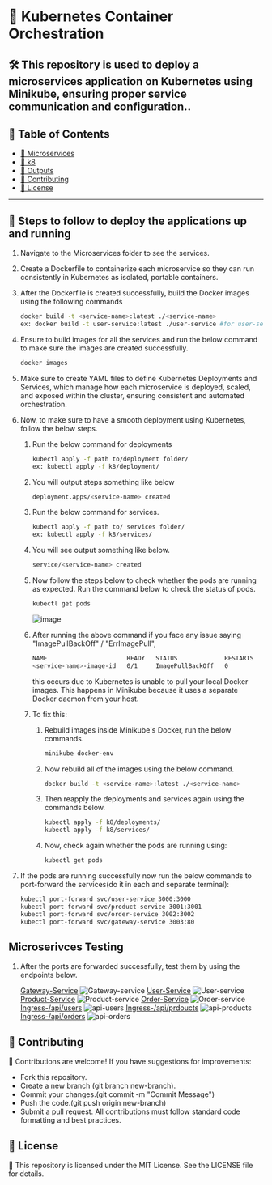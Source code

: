 # **🚀 Kubernetes Container Orchestration**

🛠️ **This repository is used to deploy a microservices application on Kubernetes using Minikube, ensuring proper service communication and configuration.**. 
---

## **📌 Table of Contents**
- [📂 Microservices](#Microservices)
- [📂 k8](#k8)
- [📂 Outputs](#Outputs)
- [🤝 Contributing](#handshake-contributing)
- [📜 License](#scroll-license)

---
## 🔧 Steps to follow to deploy the applications up and running
1. Navigate to the Microservices folder to see the services.
2. Create a Dockerfile to containerize each microservice so they can run consistently in Kubernetes as isolated, portable containers.
3. After the Dockerfile is created successfully, build the Docker images using the following commands
   ```sh
   docker build -t <service-name>:latest ./<service-name>
   ex: docker build -t user-service:latest ./user-service #for user-service
   ```
4. Ensure to build images for all the services and run the below command to make sure the images are created successfully.
   ```sh
   docker images
   ```
5. Make sure to create YAML files to define Kubernetes Deployments and Services, which manage how each microservice is deployed, scaled, and exposed within the cluster, ensuring consistent and automated orchestration.
6. Now, to make sure to have a smooth deployment using Kubernetes, follow the below steps.
    
    1. Run the below command for deployments
       ```sh
       kubectl apply -f path to/deployment folder/
       ex: kubectl apply -f k8/deployment/ 
       ```
   2. You will output steps something like below
      ```sh
      deployment.apps/<service-name> created
      ```
   3. Run the below command for services.
      ```sh
      kubectl apply -f path to/ services folder/
      ex: kubectl apply -f k8/services/
      ```
   4. You will see output something like below.
      ```sh
      service/<service-name> created
      ```
   5. Now follow the steps below to check whether the pods are running as expected. Run the command below to check the status of pods.
      ```sh
      kubectl get pods
      ```
      ![image](https://github.com/user-attachments/assets/71850dea-102b-4b3c-81a0-50ea3e3ad61d)

   6. After running the above command if you face any issue saying "ImagePullBackOff" / "ErrImagePull",
      ```sh
      NAME                      READY   STATUS             RESTARTS   AGE
      <service-name>-image-id   0/1     ImagePullBackOff   0          30s
      ```
      this occurs due to Kubernetes is unable to pull your local Docker images. This happens in Minikube because it uses a separate Docker daemon from your host.
   7. To fix this:
       
       1. Rebuild images inside Minikube's Docker, run the below commands.
          ```sh
          minikube docker-env
          ```
       2. Now rebuild all of the images using the below command.
          ```sh
          docker build -t <service-name>:latest ./<service-name>
          ```
       3. Then reapply the deployments and services again using the commands below.
          ```sh
          kubectl apply -f k8/deployments/
          kubectl apply -f k8/services/
          ```
       4. Now, check again whether the pods are running using:
          ```sh
          kubectl get pods
          ```
7. If the pods are running successfully now run the below commands to port-forward the services(do it in each and separate terminal):
      ```sh
      kubectl port-forward svc/user-service 3000:3000
      kubectl port-forward svc/product-service 3001:3001
      kubectl port-forward svc/order-service 3002:3002
      kubectl port-forward svc/gateway-service 3003:80
      ``` 
## **Microserivces Testing**
1. After the ports are forwarded successfully, test them by using the endpoints below.

   [Gateway-Service](http://localhost:3003/health)
   ![Gateway-service](https://github.com/user-attachments/assets/21ef32ea-a3e1-4104-a2bf-571ee09cfcb9)
   [User-Service](http://localhost:3000/users)
   ![User-service](https://github.com/user-attachments/assets/6330083c-b3f2-4b06-93f2-880f4075791a)
   [Product-Service](http://localhost:3001/products)
   ![Product-service](https://github.com/user-attachments/assets/d8ced4e5-038a-4c60-a45c-8b1410cf04be)
   [Order-Service](http://localhost:3002/orders)
   ![Order-service](https://github.com/user-attachments/assets/a960c499-4208-48f1-a827-9c7274602096)
   [Ingress-/api/users](http://localhost:3003/api/users)
   ![api-users](https://github.com/user-attachments/assets/d5a7b3b4-c428-4898-8c33-b5858c68274c)
   [Ingress-/api/prdoucts](http://localhost:3003/api/products)
   ![api-products](https://github.com/user-attachments/assets/2a25b558-7d8d-4421-8dcf-92ab16fcadc6)
   [Ingress-/api/orders](http://localhost:3003/api/orders)
   ![api-orders](https://github.com/user-attachments/assets/9b2e9087-b020-47b9-b067-fbca21213e33)

## **🤝 Contributing**
🙌 Contributions are welcome! If you have suggestions for improvements:
- Fork this repository.
- Create a new branch (git branch new-branch).
- Commit your changes.(git commit -m "Commit Message")
- Push the code.(git push origin new-branch)
- Submit a pull request.
All contributions must follow standard code formatting and best practices.

## **📜 License**
📄 This repository is licensed under the MIT License. See the LICENSE file for details.
